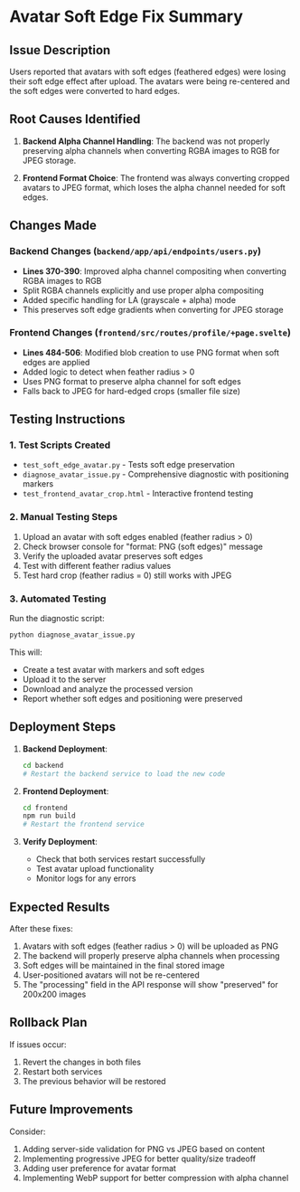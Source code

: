 # Avatar Soft Edge Fix Summary

## Issue Description
Users reported that avatars with soft edges (feathered edges) were losing their soft edge effect after upload. The avatars were being re-centered and the soft edges were converted to hard edges.

## Root Causes Identified

1. **Backend Alpha Channel Handling**: The backend was not properly preserving alpha channels when converting RGBA images to RGB for JPEG storage.

2. **Frontend Format Choice**: The frontend was always converting cropped avatars to JPEG format, which loses the alpha channel needed for soft edges.

## Changes Made

### Backend Changes (`backend/app/api/endpoints/users.py`)
- **Lines 370-390**: Improved alpha channel compositing when converting RGBA images to RGB
- Split RGBA channels explicitly and use proper alpha compositing
- Added specific handling for LA (grayscale + alpha) mode
- This preserves soft edge gradients when converting for JPEG storage

### Frontend Changes (`frontend/src/routes/profile/+page.svelte`)
- **Lines 484-506**: Modified blob creation to use PNG format when soft edges are applied
- Added logic to detect when feather radius > 0
- Uses PNG format to preserve alpha channel for soft edges
- Falls back to JPEG for hard-edged crops (smaller file size)

## Testing Instructions

### 1. Test Scripts Created
- `test_soft_edge_avatar.py` - Tests soft edge preservation
- `diagnose_avatar_issue.py` - Comprehensive diagnostic with positioning markers
- `test_frontend_avatar_crop.html` - Interactive frontend testing

### 2. Manual Testing Steps
1. Upload an avatar with soft edges enabled (feather radius > 0)
2. Check browser console for "format: PNG (soft edges)" message
3. Verify the uploaded avatar preserves soft edges
4. Test with different feather radius values
5. Test hard crop (feather radius = 0) still works with JPEG

### 3. Automated Testing
Run the diagnostic script:
```bash
python diagnose_avatar_issue.py
```

This will:
- Create a test avatar with markers and soft edges
- Upload it to the server
- Download and analyze the processed version
- Report whether soft edges and positioning were preserved

## Deployment Steps

1. **Backend Deployment**:
   ```bash
   cd backend
   # Restart the backend service to load the new code
   ```

2. **Frontend Deployment**:
   ```bash
   cd frontend
   npm run build
   # Restart the frontend service
   ```

3. **Verify Deployment**:
   - Check that both services restart successfully
   - Test avatar upload functionality
   - Monitor logs for any errors

## Expected Results

After these fixes:
1. Avatars with soft edges (feather radius > 0) will be uploaded as PNG
2. The backend will properly preserve alpha channels when processing
3. Soft edges will be maintained in the final stored image
4. User-positioned avatars will not be re-centered
5. The "processing" field in the API response will show "preserved" for 200x200 images

## Rollback Plan

If issues occur:
1. Revert the changes in both files
2. Restart both services
3. The previous behavior will be restored

## Future Improvements

Consider:
1. Adding server-side validation for PNG vs JPEG based on content
2. Implementing progressive JPEG for better quality/size tradeoff
3. Adding user preference for avatar format
4. Implementing WebP support for better compression with alpha channel